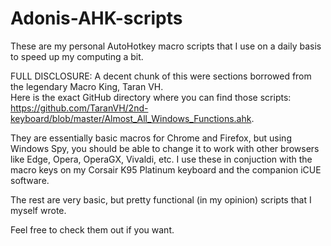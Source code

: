 # Adonis-AHK-scripts
These are my personal AutoHotkey macro scripts that I use on a daily basis to speed up my computing a bit.

FULL DISCLOSURE: A decent chunk of this were sections borrowed from the legendary Macro King, Taran VH.  
Here is the exact GitHub directory where you can find those scripts: https://github.com/TaranVH/2nd-keyboard/blob/master/Almost_All_Windows_Functions.ahk.

They are essentially basic macros for Chrome and Firefox, but using Windows Spy, you should be able to change it to work with other browsers like Edge, Opera, OperaGX, Vivaldi, etc. I use these in conjuction with the macro keys on my Corsair K95 Platinum keyboard and the companion iCUE software.

The rest are very basic, but pretty functional (in my opinion) scripts that I myself wrote.

Feel free to check them out if you want.
